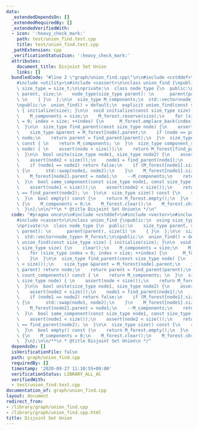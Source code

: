 ```yaml
---
data:
  _extendedDependsOn: []
  _extendedRequiredBy: []
  _extendedVerifiedWith:
  - icon: ':heavy_check_mark:'
    path: test/union_find.test.cpp
    title: test/union_find.test.cpp
  _pathExtension: cpp
  _verificationStatusIcon: ':heavy_check_mark:'
  attributes:
    document_title: Disjoint Set Union
    links: []
  bundledCode: "#line 2 \"graph/union_find.cpp\"\n\n#include <cstddef>\n#include <vector>\n\
    #include <utility>\n#include <cassert>\n\nclass union_find {\npublic:\n  using\
    \ size_type = size_t;\n\nprivate:\n  class node_type {\n  public:\n    size_type\
    \ parent, size;\n    node_type(size_type parent): \n      parent(parent), size(1)\
    \ \n    { }\n  };\n\n  size_type M_components;\n  std::vector<node_type> M_forest;\n\
    \npublic:\n  union_find() = default;\n  explicit union_find(const size_type size)\
    \ { initialize(size); }\n\n  void initialize(const size_type size) {\n    clear();\n\
    \    M_components = size;\n    M_forest.reserve(size);\n    for (size_type index\
    \ = 0; index < size; ++index) {\n      M_forest.emplace_back(index);\n    }\n\
    \  }\n\n  size_type find_parent(const size_type node) {\n    assert(node < size());\n\
    \    size_type &parent = M_forest[node].parent;\n    if (node == parent) return\
    \ node;\n    return parent = find_parent(parent);\n  }\n  size_type count_components()\
    \ const { \n    return M_components; \n  }\n  size_type component_size(const size_type\
    \ node) { \n    assert(node < size());\n    return M_forest[find_parent(node)].size;\n\
    \  }\n\n  bool unite(size_type node1, size_type node2) {\n    assert(node1 < size());\n\
    \    assert(node2 < size());\n    node1 = find_parent(node1);\n    node2 = find_parent(node2);\n\
    \    if (node1 == node2) return false;\n    if (M_forest[node1].size < M_forest[node2].size)\
    \ {\n      std::swap(node1, node2);\n    }\n    M_forest[node1].size += M_forest[node2].size;\n\
    \    M_forest[node2].parent = node1;\n    --M_components;\n    return true;\n\
    \  }\n  bool same_component(const size_type node1, const size_type node2) { \n\
    \    assert(node1 < size());\n    assert(node2 < size());\n    return find_parent(node1)\
    \ == find_parent(node2); \n  }\n\n  size_type size() const {\n    return M_forest.size();\n\
    \  }\n  bool empty() const {\n    return M_forest.empty();\n  }\n  void clear()\
    \ {\n    M_components = 0;\n    M_forest.clear();\n    M_forest.shrink_to_fit();\n\
    \  }\n};\n\n/**\n * @title Disjoint Set Union\n */\n"
  code: "#pragma once\n\n#include <cstddef>\n#include <vector>\n#include <utility>\n\
    #include <cassert>\n\nclass union_find {\npublic:\n  using size_type = size_t;\n\
    \nprivate:\n  class node_type {\n  public:\n    size_type parent, size;\n    node_type(size_type\
    \ parent): \n      parent(parent), size(1) \n    { }\n  };\n\n  size_type M_components;\n\
    \  std::vector<node_type> M_forest;\n\npublic:\n  union_find() = default;\n  explicit\
    \ union_find(const size_type size) { initialize(size); }\n\n  void initialize(const\
    \ size_type size) {\n    clear();\n    M_components = size;\n    M_forest.reserve(size);\n\
    \    for (size_type index = 0; index < size; ++index) {\n      M_forest.emplace_back(index);\n\
    \    }\n  }\n\n  size_type find_parent(const size_type node) {\n    assert(node\
    \ < size());\n    size_type &parent = M_forest[node].parent;\n    if (node ==\
    \ parent) return node;\n    return parent = find_parent(parent);\n  }\n  size_type\
    \ count_components() const { \n    return M_components; \n  }\n  size_type component_size(const\
    \ size_type node) { \n    assert(node < size());\n    return M_forest[find_parent(node)].size;\n\
    \  }\n\n  bool unite(size_type node1, size_type node2) {\n    assert(node1 < size());\n\
    \    assert(node2 < size());\n    node1 = find_parent(node1);\n    node2 = find_parent(node2);\n\
    \    if (node1 == node2) return false;\n    if (M_forest[node1].size < M_forest[node2].size)\
    \ {\n      std::swap(node1, node2);\n    }\n    M_forest[node1].size += M_forest[node2].size;\n\
    \    M_forest[node2].parent = node1;\n    --M_components;\n    return true;\n\
    \  }\n  bool same_component(const size_type node1, const size_type node2) { \n\
    \    assert(node1 < size());\n    assert(node2 < size());\n    return find_parent(node1)\
    \ == find_parent(node2); \n  }\n\n  size_type size() const {\n    return M_forest.size();\n\
    \  }\n  bool empty() const {\n    return M_forest.empty();\n  }\n  void clear()\
    \ {\n    M_components = 0;\n    M_forest.clear();\n    M_forest.shrink_to_fit();\n\
    \  }\n};\n\n/**\n * @title Disjoint Set Union\n */"
  dependsOn: []
  isVerificationFile: false
  path: graph/union_find.cpp
  requiredBy: []
  timestamp: '2020-09-27 11:10:55+09:00'
  verificationStatus: LIBRARY_ALL_AC
  verifiedWith:
  - test/union_find.test.cpp
documentation_of: graph/union_find.cpp
layout: document
redirect_from:
- /library/graph/union_find.cpp
- /library/graph/union_find.cpp.html
title: Disjoint Set Union
---
```

